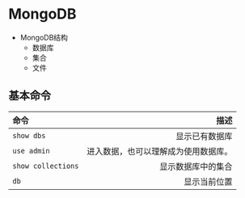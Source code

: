 # MongoDB
- MongoDB结构
  - 数据库
  - 集合
  - 文件

## 基本命令
| 命令                 |                                 描述 |
| :------------------- | -----------------------------------: |
| ``show dbs``         |                       显示已有数据库 |
| ``use admin``        | 进入数据，也可以理解成为使用数据库。 |
| ``show collections`` |                   显示数据库中的集合 |
| ``db``               |                         显示当前位置 |
